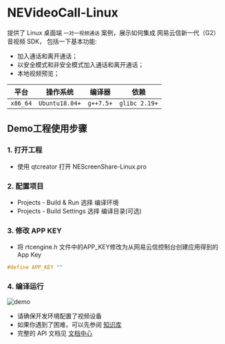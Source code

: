 # NEVideoCall-Linux

提供了 Linux 桌面端 `一对一视频通话` 案例，展示如何集成 网易云信新一代（G2）音视频 SDK， 包括一下基本功能:

* 加入通话和离开通话；
* 以安全模式和非安全模式加入通话和离开通话；
* 本地视频预览；

平台|操作系统 |编译器|依赖
---|---|---|---
`x86_64`|`Ubuntu18.04+`|`g++7.5+`|`glibc 2.19+`|

## Demo工程使用步骤

### 1. 打开工程 

* 使用 qtcreator 打开 NEScreenShare-Linux.pro

### 2. 配置项目

* Projects - Build & Run 选择 编译环境
* Projects - Build Settings 选择 编译目录(可选)

### 3. 修改 APP KEY

* 将 rtcengine.h 文件中的APP_KEY修改为从网易云信控制台创建应用得到的App Key

```cpp
#define APP_KEY ""
```

### 4. 编译运行

![demo](https://github.com/netease-im/Basic-Video-Call/blob/master/One-to-One-Video/NERtcSample-1to1-Linux-Qt/NEScreenShare-Linux/demo.png)


* 请确保开发环境配置了视频设备
* 如果你遇到了困难，可以先参阅 [知识库](https://faq.yunxin.163.com/kb/main/#/)
* 完整的 API 文档见 [文档中心](https://dev.yunxin.163.com/?from=bdjjnim0035)
